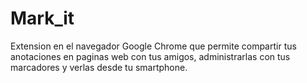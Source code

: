 # Mark_it
Extension en el navegador Google Chrome que permite compartir tus anotaciones en paginas web con tus amigos, administrarlas con tus marcadores y verlas desde tu smartphone.
